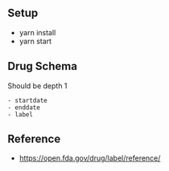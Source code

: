 ## Setup
- yarn install
- yarn start

## Drug Schema
Should be depth 1
```
- startdate
- enddate
- label
```

## Reference
- https://open.fda.gov/drug/label/reference/
